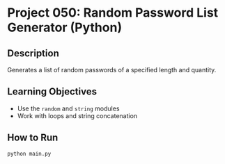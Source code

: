 # Project 050: Random Password List Generator (Python)

## Description
Generates a list of random passwords of a specified length and quantity.

## Learning Objectives
- Use the `random` and `string` modules
- Work with loops and string concatenation

## How to Run
```
python main.py
```
